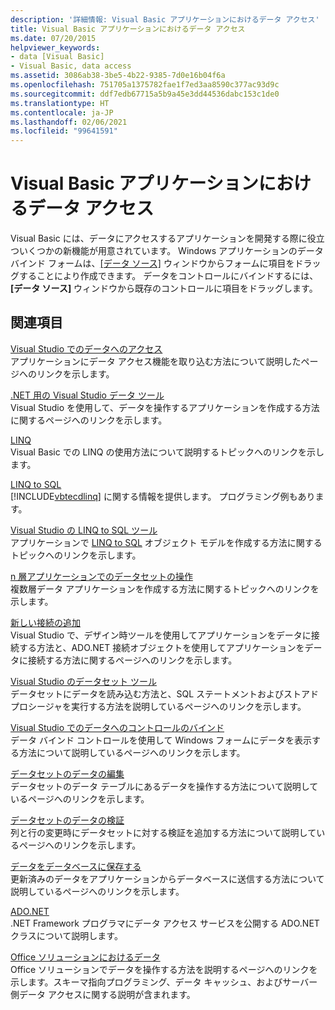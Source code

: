 ```yaml
---
description: '詳細情報: Visual Basic アプリケーションにおけるデータ アクセス'
title: Visual Basic アプリケーションにおけるデータ アクセス
ms.date: 07/20/2015
helpviewer_keywords:
- data [Visual Basic]
- Visual Basic, data access
ms.assetid: 3086ab38-3be5-4b22-9385-7d0e16b04f6a
ms.openlocfilehash: 751705a1375782fae1f7ed3aa8590c377ac93d9c
ms.sourcegitcommit: ddf7edb67715a5b9a45e3dd44536dabc153c1de0
ms.translationtype: HT
ms.contentlocale: ja-JP
ms.lasthandoff: 02/06/2021
ms.locfileid: "99641591"
---
```

# <a name="accessing-data-in-visual-basic-applications"></a>Visual Basic アプリケーションにおけるデータ アクセス

Visual Basic には、データにアクセスするアプリケーションを開発する際に役立ついくつかの新機能が用意されています。 Windows アプリケーションのデータ バインド フォームは、[[データ ソース]](/visualstudio/data-tools/add-new-data-sources) ウィンドウからフォームに項目をドラッグすることにより作成できます。 データをコントロールにバインドするには、 **[データ ソース]** ウィンドウから既存のコントロールに項目をドラッグします。

## <a name="related-sections"></a>関連項目

[Visual Studio でのデータへのアクセス](/visualstudio/data-tools/)  
アプリケーションにデータ アクセス機能を取り込む方法について説明したページへのリンクを示します。

[.NET 用の Visual Studio データ ツール](/visualstudio/data-tools/visual-studio-data-tools-for-dotnet)  
Visual Studio を使用して、データを操作するアプリケーションを作成する方法に関するページへのリンクを示します。

[LINQ](../programming-guide/language-features/linq/index.md)  
Visual Basic での LINQ の使用方法について説明するトピックへのリンクを示します。

[LINQ to SQL](../../framework/data/adonet/sql/linq/index.md)  
[!INCLUDE[vbtecdlinq](~/includes/vbtecdlinq-md.md)] に関する情報を提供します。 プログラミング例もあります。  

[Visual Studio の LINQ to SQL ツール](/visualstudio/data-tools/linq-to-sql-tools-in-visual-studio2)  
アプリケーションで [LINQ to SQL](../../framework/data/adonet/sql/linq/index.md) オブジェクト モデルを作成する方法に関するトピックへのリンクを示します。

[n 層アプリケーションでのデータセットの操作](/visualstudio/data-tools/work-with-datasets-in-n-tier-applications)  
複数層データ アプリケーションを作成する方法に関するトピックへのリンクを示します。

[新しい接続の追加](/visualstudio/data-tools/add-new-connections)  
Visual Studio で、デザイン時ツールを使用してアプリケーションをデータに接続する方法と、ADO.NET 接続オブジェクトを使用してアプリケーションをデータに接続する方法に関するページへのリンクを示します。

[Visual Studio のデータセット ツール](/visualstudio/data-tools/dataset-tools-in-visual-studio)  
データセットにデータを読み込む方法と、SQL ステートメントおよびストアド プロシージャを実行する方法を説明しているページへのリンクを示します。  

[Visual Studio でのデータへのコントロールのバインド](/visualstudio/data-tools/bind-controls-to-data-in-visual-studio)  
データ バインド コントロールを使用して Windows フォームにデータを表示する方法について説明しているページへのリンクを示します。

[データセットのデータの編集](/visualstudio/data-tools/edit-data-in-datasets)  
データセットのデータ テーブルにあるデータを操作する方法について説明しているページへのリンクを示します。  

[データセットのデータの検証](/visualstudio/data-tools/validate-data-in-datasets)  
列と行の変更時にデータセットに対する検証を追加する方法について説明しているページへのリンクを示します。

[データをデータベースに保存する](/visualstudio/data-tools/save-data-back-to-the-database)  
更新済みのデータをアプリケーションからデータベースに送信する方法について説明しているページへのリンクを示します。

[ADO.NET](../../framework/data/adonet/index.md)  
.NET Framework プログラマにデータ アクセス サービスを公開する ADO.NET クラスについて説明します。

[Office ソリューションにおけるデータ](/visualstudio/vsto/data-in-office-solutions)  
Office ソリューションでデータを操作する方法を説明するページへのリンクを示します。スキーマ指向プログラミング、データ キャッシュ、およびサーバー側データ アクセスに関する説明が含まれます。
